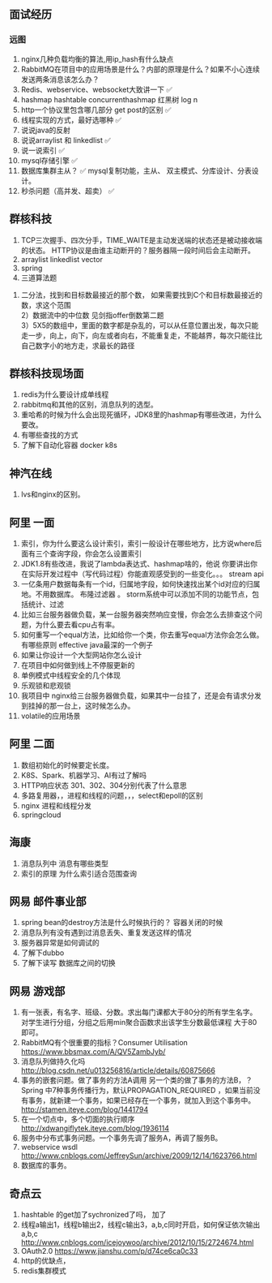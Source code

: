 ## 面试经历

### 远图
1. nginx几种负载均衡的算法,用ip_hash有什么缺点
2. RabbitMQ在项目中的应用场景是什么？内部的原理是什么？如果不小心连续发送两条消息该怎么办？
3. Redis、webservice、websocket大致讲一下   ✅
4. hashmap hashtable concurrenthashmap 红黑树 log n   
5. http一个协议里包含哪几部分  get post的区别   ✅
6. 线程实现的方式，最好选哪种   ✅
7. 说说java的反射
8. 说说arraylist 和 linkedlist   ✅
10. 说一说索引			✅
11. mysql存储引擎   ✅
12. 数据库集群主从？ ✅ mysql复制功能，主从、 双主模式、分库设计、分表设计。
13. 秒杀问题（高并发、超卖） ✅


## 群核科技
1. TCP三次握手、四次分手，TIME_WAITE是主动发送端的状态还是被动接收端的状态。 HTTP协议是由谁主动断开的？服务器隔一段时间后会主动断开。
2. arraylist linkedlist vector
3. spring   
4. 三道算法题 
1) 二分法，找到和目标数最接近的那个数， 如果需要找到C个和目标数最接近的数，求这个范围  
2）数据流中的中位数 见剑指offer倒数第二题  
3）5X5的数组中，里面的数字都是杂乱的，可以从任意位置出发，每次只能走一步，向上，向下，向左或者向右，不能重复走，不能越界，每次只能往比自己数字小的地方走，求最长的路径

## 群核科技现场面
1. redis为什么要设计成单线程
2. rabbitmq和其他的区别，消息队列的选型。
3. 重哈希的时候为什么会出现死循环，JDK8里的hashmap有哪些改进，为什么要改。
4. 有哪些查找的方式
5. 了解下自动化容器 docker k8s

## 神汽在线
1. lvs和nginx的区别。

## 阿里 一面
1. 索引，你为什么要这么设计索引，索引一般设计在哪些地方，比方说where后面有三个查询字段，你会怎么设置索引
2. JDK1.8有些改进，我说了lambda表达式、hashmap啥的，他说 你要讲出你在实际开发过程中（写代码过程）你能直观感受到的一些变化。。。 stream api
3. 一亿条用户数据每条有一个id，归属地字段，如何快速找出某个id对应的归属地。不用数据库。  布隆过滤器 。 storm系统中可以添加不同的功能节点，包括统计、过滤
4. 比如三台服务器做负载，某一台服务器突然响应变慢，你会怎么去排查这个问题，为什么要去看cpu占有率。
5. 如何重写一个equal方法，比如给你一个类，你去重写equal方法你会怎么做。 有哪些原则 effective java最深的一个例子
6. 如果让你设计一个大型网站你怎么设计
7. 在项目中如何做到线上不停服更新的
8. 单例模式中线程安全的几个体现
9. 乐观锁和悲观锁
10. 我项目中 nginx给三台服务器做负载，如果其中一台挂了，还是会有请求分发到挂掉的那一台上，这时候怎么办。
11. volatile的应用场景

## 阿里 二面
1. 数组初始化的时候要定长度。
2. K8S、Spark、机器学习、AI有过了解吗
3. HTTP响应状态 301、302、304分别代表了什么意思
4. 多路复用器，，进程和线程的问题，，，select和epoll的区别
5. nginx 进程和线程分发
6. springcloud

## 海康
1. 消息队列中 消息有哪些类型 
2. 索引的原理 为什么索引适合范围查询

## 网易 邮件事业部
1. spring bean的destroy方法是什么时候执行的？ 容器关闭的时候
2. 消息队列有没有遇到过消息丢失、重复发送这样的情况
3. 服务器异常是如何调试的
4. 了解下dubbo
5. 了解下读写 数据库之间的切换

## 网易 游戏部
1. 有一张表，有名字、班级、分数。求出每门课都大于80分的所有学生名字。 对学生进行分组，分组之后用min聚合函数求出该学生分数最低课程 大于80 即可。
2. RabbitMQ有个很重要的指标？Consumer Utilisation   https://www.bbsmax.com/A/QV5ZambJyb/   
3. 消息队列做持久化吗  http://blog.csdn.net/u013256816/article/details/60875666
4. 事务的嵌套问题。做了事务的方法A调用 另一个类的做了事务的方法B，？  Spring 中7种事务传播行为，默认PROPAGATION_REQUIRED ，如果当前没有事务，就新建一个事务，如果已经存在一个事务，就加入到这个事务中。  http://stamen.iteye.com/blog/1441794
5. 在一个切点中，多个切面的执行顺序  http://xdwangiflytek.iteye.com/blog/1936114
6. 服务中分布式事务问题。一个事务先调了服务A，再调了服务B。
7. webservice wsdl   http://www.cnblogs.com/JeffreySun/archive/2009/12/14/1623766.html
8. 数据库的事务。

## 奇点云
1. hashtable 的get加了sychronized了吗， 加了
2. 线程a输出1，线程b输出2，线程c输出3，a,b,c同时开启，如何保证依次输出a,b,c  http://www.cnblogs.com/icejoywoo/archive/2012/10/15/2724674.html
3. OAuth2.0  https://www.jianshu.com/p/d74ce6ca0c33
4. http的优缺点，
5. redis集群模式
